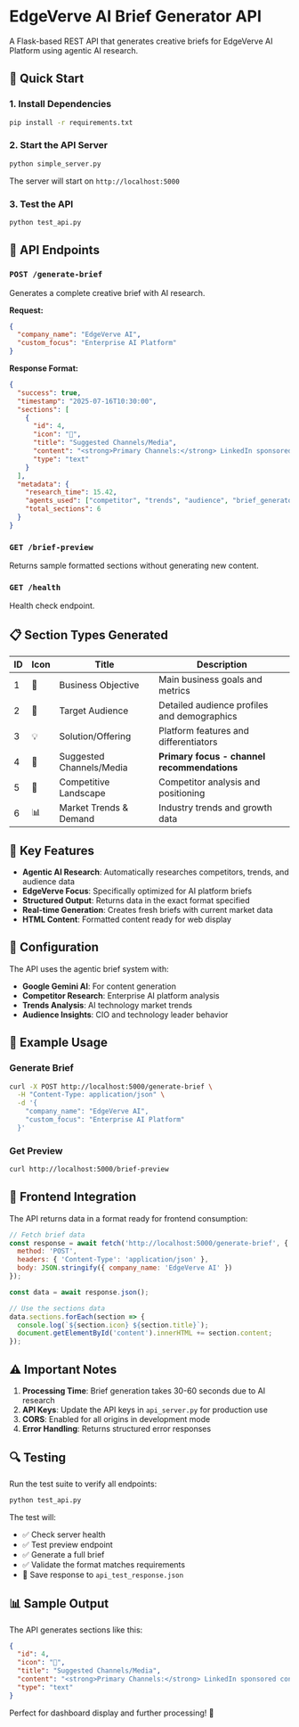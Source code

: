 # EdgeVerve AI Brief Generator API

A Flask-based REST API that generates creative briefs for EdgeVerve AI Platform using agentic AI research.

## 🚀 Quick Start

### 1. Install Dependencies
```bash
pip install -r requirements.txt
```

### 2. Start the API Server
```bash
python simple_server.py
```

The server will start on `http://localhost:5000`

### 3. Test the API
```bash
python test_api.py
```

## 📡 API Endpoints

### `POST /generate-brief`
Generates a complete creative brief with AI research.

**Request:**
```json
{
  "company_name": "EdgeVerve AI",
  "custom_focus": "Enterprise AI Platform"
}
```

**Response Format:**
```json
{
  "success": true,
  "timestamp": "2025-07-16T10:30:00",
  "sections": [
    {
      "id": 4,
      "icon": "📱",
      "title": "Suggested Channels/Media",
      "content": "<strong>Primary Channels:</strong> LinkedIn sponsored content, Healthcare industry publications<br><strong>Secondary:</strong> Email sequences, Webinar series, Demo videos<br><strong>Content Formats:</strong> Video testimonials, Interactive demos, Case studies, Infographics",
      "type": "text"
    }
  ],
  "metadata": {
    "research_time": 15.42,
    "agents_used": ["competitor", "trends", "audience", "brief_generator"],
    "total_sections": 6
  }
}
```

### `GET /brief-preview`
Returns sample formatted sections without generating new content.

### `GET /health`
Health check endpoint.

## 📋 Section Types Generated

| ID | Icon | Title | Description |
|----|------|-------|-------------|
| 1 | 🎯 | Business Objective | Main business goals and metrics |
| 2 | 👥 | Target Audience | Detailed audience profiles and demographics |
| 3 | 💡 | Solution/Offering | Platform features and differentiators |
| 4 | 📱 | Suggested Channels/Media | **Primary focus - channel recommendations** |
| 5 | 🏢 | Competitive Landscape | Competitor analysis and positioning |
| 6 | 📊 | Market Trends & Demand | Industry trends and growth data |

## 🎯 Key Features

- **Agentic AI Research**: Automatically researches competitors, trends, and audience data
- **EdgeVerve Focus**: Specifically optimized for AI platform briefs
- **Structured Output**: Returns data in the exact format specified
- **Real-time Generation**: Creates fresh briefs with current market data
- **HTML Content**: Formatted content ready for web display

## 🔧 Configuration

The API uses the agentic brief system with:
- **Google Gemini AI**: For content generation
- **Competitor Research**: Enterprise AI platform analysis
- **Trends Analysis**: AI technology market trends
- **Audience Insights**: CIO and technology leader behavior

## 📱 Example Usage

### Generate Brief
```bash
curl -X POST http://localhost:5000/generate-brief \
  -H "Content-Type: application/json" \
  -d '{
    "company_name": "EdgeVerve AI",
    "custom_focus": "Enterprise AI Platform"
  }'
```

### Get Preview
```bash
curl http://localhost:5000/brief-preview
```

## 🎨 Frontend Integration

The API returns data in a format ready for frontend consumption:

```javascript
// Fetch brief data
const response = await fetch('http://localhost:5000/generate-brief', {
  method: 'POST',
  headers: { 'Content-Type': 'application/json' },
  body: JSON.stringify({ company_name: 'EdgeVerve AI' })
});

const data = await response.json();

// Use the sections data
data.sections.forEach(section => {
  console.log(`${section.icon} ${section.title}`);
  document.getElementById('content').innerHTML += section.content;
});
```

## ⚠️ Important Notes

1. **Processing Time**: Brief generation takes 30-60 seconds due to AI research
2. **API Keys**: Update the API keys in `api_server.py` for production use
3. **CORS**: Enabled for all origins in development mode
4. **Error Handling**: Returns structured error responses

## 🔍 Testing

Run the test suite to verify all endpoints:

```bash
python test_api.py
```

The test will:
- ✅ Check server health
- ✅ Test preview endpoint
- ✅ Generate a full brief
- ✅ Validate the format matches requirements
- 💾 Save response to `api_test_response.json`

## 📊 Sample Output

The API generates sections like this:

```json
{
  "id": 4,
  "icon": "📱",
  "title": "Suggested Channels/Media",
  "content": "<strong>Primary Channels:</strong> LinkedIn sponsored content, Industry publications, Google Ads<br><strong>Secondary:</strong> YouTube demos, Webinar series, Email sequences<br><strong>Content Formats:</strong> Executive briefings, ROI case studies, Interactive demos, Analyst reports<br><strong>Engagement Times:</strong> Tuesday-Thursday 9-11 AM, Wednesday 2-4 PM",
  "type": "text"
}
```

Perfect for dashboard display and further processing! 🎉
